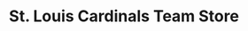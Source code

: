 ---
title: "St. Louis Cardinals Team Store"
url: /saint-louis/st-louis-cardinals-team-store/
shop: Andenken
---